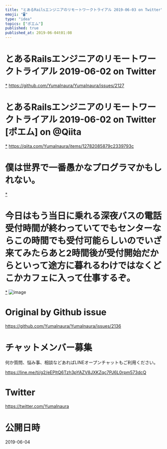 ```yaml
---
title: "とあるRailsエンジニアのリモートワークトライアル 2019-06-03 on Twitter"
emoji: "🖥"
type: "idea"
topics: ["ポエム"]
published: true
published_at: 2019-06-04t01:08
---
```


# とあるRailsエンジニアのリモートワークトライアル 2019-06-02 on Twitter
 [*](https://twitter.com/YumaInaura/status/1135201648488439818")
<https://github.com/YumaInaura/YumaInaura/issues/2127>
# とあるRailsエンジニアのリモートワークトライアル 2019-06-02 on Twitter [ポエム] on @Qiita
 [*](https://twitter.com/YumaInaura/status/1135216098180157440")
<https://qiita.com/YumaInaura/items/12782085879c2339793c>
# 僕は世界で一番愚かなプログラマかもしれない。

 [*](https://twitter.com/YumaInaura/status/1135353084970799104")

# 今日はもう当日に乗れる深夜バスの電話受付時間が終わっていてでもセンターならこの時間でも受付可能らしいのでいざ来てみたらあと2時間後が受付開始だからといって途方に暮れるわけではなくどこかカフェに入って仕事するぞ。

 [*](https://twitter.com/YumaInaura/status/1135458947266039809")
![image](https://pbs.twimg.com/media/D8H149XV4AEyXKS.jpg)




# Original by Github issue

https://github.com/YumaInaura/YumaInaura/issues/2136








<!-- Update From Qiita API -->

# チャットメンバー募集


何か質問、悩み事、相談などあればLINEオープンチャットもご利用ください。

https://line.me/ti/g2/eEPltQ6Tzh3pYAZV8JXKZqc7PJ6L0rpm573dcQ





# Twitter


https://twitter.com/YumaInaura


<!-- Update From Qiita API -->



# 公開日時

2019-06-04

